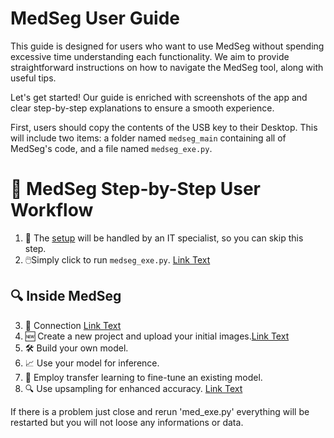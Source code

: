
# MedSeg User Guide

This guide is designed for users who want to use MedSeg without spending excessive time understanding each functionality. We aim to provide straightforward instructions on how to navigate the MedSeg tool, along with useful tips.

Let's get started! Our guide is enriched with screenshots of the app and clear step-by-step explanations to ensure a smooth experience.

First, users should copy the contents of the USB key to their Desktop. This will include two items: a folder named `medseg_main` containing all of MedSeg's code, and a file named `medseg_exe.py`.

# 📘 MedSeg Step-by-Step User Workflow

1. 🚫 The [setup](setup.md) will be handled by an IT specialist, so you can skip this step.
2. 🖱️Simply click to run `medseg_exe.py`. [Link Text](execution.md#Execution) 

## 🔍 Inside MedSeg

3. 🔑 Connection [Link Text](execution.md#connection)
4. 🆕 Create a new project and upload your initial images.[Link Text](execution.md#inside-medseg)
5. 🛠️ Build your own model.
6. 📈 Use your model for inference.
7. 🔄 Employ transfer learning to fine-tune an existing model.
8. 🔍 Use upsampling for enhanced accuracy. [Link Text](upsampling)

If there is a problem just close and rerun 'med_exe.py' everything will be restarted but you will not loose any informations or data.
